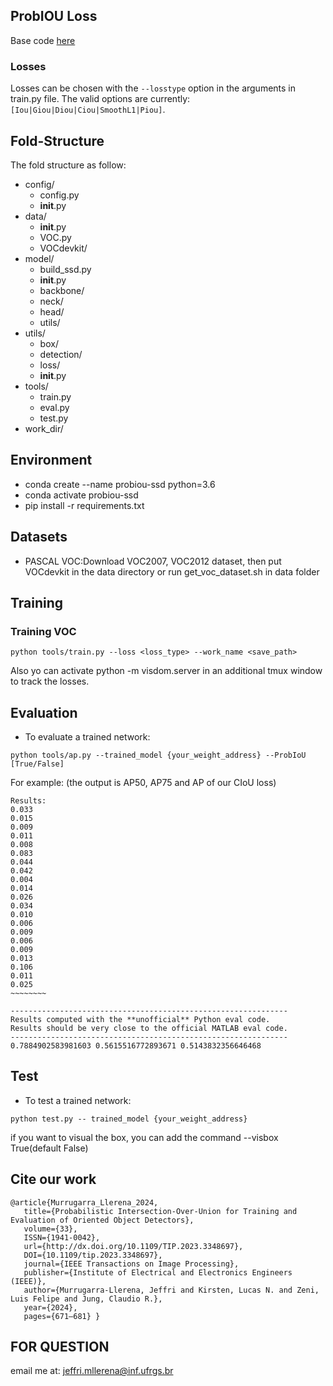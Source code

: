 ## ProbIOU Loss 

Base code [here](https://github.com/Zzh-tju/DIoU-SSD-pytorch)

### Losses

Losses can be chosen with the `--losstype` option in the arguments in train.py file. The valid options are currently: `[Iou|Giou|Diou|Ciou|SmoothL1|Piou]`.


## Fold-Structure
The fold structure as follow:
- config/
	- config.py
	- __init__.py
- data/
	- __init__.py
 	- VOC.py
	- VOCdevkit/
- model/
	- build_ssd.py
	- __init__.py
	- backbone/
	- neck/
	- head/
	- utils/
- utils/
	- box/
	- detection/
	- loss/
	- __init__.py
- tools/
	- train.py
	- eval.py
	- test.py
- work_dir/
	

## Environment
- conda create --name probiou-ssd python=3.6
- conda activate probiou-ssd
- pip install -r requirements.txt

## Datasets
- PASCAL VOC:Download VOC2007, VOC2012 dataset, then put VOCdevkit in the data directory or run get_voc_dataset.sh in data folder


## Training

### Training VOC
```Shell
python tools/train.py --loss <loss_type> --work_name <save_path>
```

Also yo can activate python -m visdom.server in an additional tmux window to track the losses.

## Evaluation
- To evaluate a trained network:

```Shell
python tools/ap.py --trained_model {your_weight_address} --ProbIoU [True/False]
```

For example: (the output is AP50, AP75 and AP of our CIoU loss)
```
Results:
0.033
0.015
0.009
0.011
0.008
0.083
0.044
0.042
0.004
0.014
0.026
0.034
0.010
0.006
0.009
0.006
0.009
0.013
0.106
0.011
0.025
~~~~~~~~

--------------------------------------------------------------
Results computed with the **unofficial** Python eval code.
Results should be very close to the official MATLAB eval code.
--------------------------------------------------------------
0.7884902583981603 0.5615516772893671 0.5143832356646468
```

## Test
- To test a trained network:


```Shell
python test.py -- trained_model {your_weight_address}
```
if you want to visual the box, you can add the command --visbox True(default False)


## Cite our work


```
@article{Murrugarra_Llerena_2024,
   title={Probabilistic Intersection-Over-Union for Training and Evaluation of Oriented Object Detectors},
   volume={33},
   ISSN={1941-0042},
   url={http://dx.doi.org/10.1109/TIP.2023.3348697},
   DOI={10.1109/tip.2023.3348697},
   journal={IEEE Transactions on Image Processing},
   publisher={Institute of Electrical and Electronics Engineers (IEEE)},
   author={Murrugarra-Llerena, Jeffri and Kirsten, Lucas N. and Zeni, Luis Felipe and Jung, Claudio R.},
   year={2024},
   pages={671–681} }
```

## FOR QUESTION

email me at: jeffri.mllerena@inf.ufrgs.br
